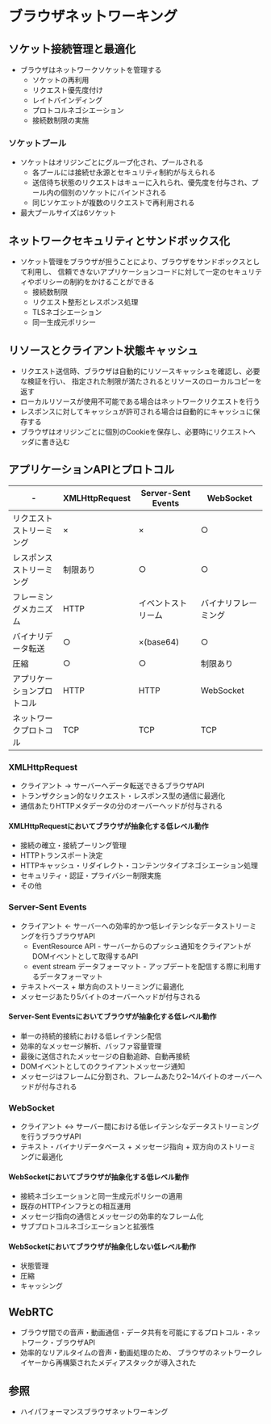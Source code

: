 # ブラウザネットワーキング
## ソケット接続管理と最適化
- ブラウザはネットワークソケットを管理する
  - ソケットの再利用
  - リクエスト優先度付け
  - レイトバインディング
  - プロトコルネゴシエーション
  - 接続数制限の実施

### ソケットプール
- ソケットはオリジンごとにグループ化され、プールされる
  - 各プールには接続せ永源とセキュリティ制約が与えられる
  - 送信待ち状態のリクエストはキューに入れられ、優先度を付与され、プール内の個別のソケットにバインドされる
  - 同じソケエットが複数のリクエストで再利用される
- 最大プールサイズは6ソケット

## ネットワークセキュリティとサンドボックス化
- ソケット管理をブラウザが担うことにより、ブラウザをサンドボックスとして利用し、
  信頼できないアプリケーションコードに対して一定のセキュリティやポリシーの制約をかけることができる
  - 接続数制限
  - リクエスト整形とレスポンス処理
  - TLSネゴシエーション
  - 同一生成元ポリシー

## リソースとクライアント状態キャッシュ
- リクエスト送信時、ブラウザは自動的にリソースキャッシュを確認し、必要な検証を行い、
  指定された制限が満たされるとリソースのローカルコピーを返す
- ローカルリソースが使用不可能である場合はネットワークリクエストを行う
- レスポンスに対してキャッシュが許可される場合は自動的にキャッシュに保存する
- ブラウザはオリジンごとに個別のCookieを保存し、必要時にリクエストヘッダに書き込む

## アプリケーションAPIとプロトコル

| -                          | XMLHttpRequest | Server-Sent Events | WebSocket            |
| -                          | -              | -                  | -                    |
| リクエストストリーミング   | ×              | ×                  | ○                    |
| レスポンスストリーミング   | 制限あり       | ○                  | ○                    |
| フレーミングメカニズム     | HTTP           | イベントストリーム | バイナリフレーミング |
| バイナリデータ転送         | ○              | ×(base64)          | ○                    |
| 圧縮                       | ○              | ○                  | 制限あり             |
| アプリケーションプロトコル | HTTP           | HTTP               | WebSocket            |
| ネットワークプロトコル     | TCP            | TCP                | TCP                  |

### XMLHttpRequest
- クライアント -> サーバーへデータ転送できるブラウザAPI
- トランザクション的なリクエスト・レスポンス型の通信に最適化
- 通信あたりHTTPメタデータの分のオーバーヘッドが付与される

#### XMLHttpRequestにおいてブラウザが抽象化する低レベル動作
- 接続の確立・接続プーリング管理
- HTTPトランスポート決定
- HTTPキャッシュ・リダイレクト・コンテンツタイプネゴシエーション処理
- セキュリティ・認証・プライバシー制限実施
- その他

### Server-Sent Events
- クライアント <- サーバーへの効率的かつ低レイテンシなデータストリーミングを行うブラウザAPI
  - EventResource API - サーバーからのプッシュ通知をクライアントがDOMイベントとして取得するAPI
  - event stream データフォーマット - アップデートを配信する際に利用するデータフォーマット
- テキストベース + 単方向のストリーミングに最適化
- メッセージあたり5バイトのオーバーヘッドが付与される

#### Server-Sent Eventsにおいてブラウザが抽象化する低レベル動作
- 単一の持続的接続における低レイテンシ配信
- 効率的なメッセージ解析、バッファ容量管理
- 最後に送信されたメッセージの自動追跡、自動再接続
- DOMイベントとしてのクライアントメッセージ通知
- メッセージはフレームに分割され、フレームあたり2~14バイトのオーバーヘッドが付与される

### WebSocket
- クライアント <-> サーバー間における低レイテンシなデータストリーミングを行うブラウザAPI
- テキスト・バイナリデータベース + メッセージ指向 + 双方向のストリーミングに最適化

#### WebSocketにおいてブラウザが抽象化する低レベル動作
- 接続ネゴシエーションと同一生成元ポリシーの適用
- 既存のHTTPインフラとの相互運用
- メッセージ指向の通信とメッセージの効率的なフレーム化
- サブプロトコルネゴシエーションと拡張性

#### WebSocketにおいてブラウザが抽象化しない低レベル動作
- 状態管理
- 圧縮
- キャッシング

## WebRTC
- ブラウザ間での音声・動画通信・データ共有を可能にするプロトコル・ネットワーク・ブラウザAPI
- 効率的なリアルタイムの音声・動画処理のため、
  ブラウザのネットワークレイヤーから再構築されたメディアスタックが導入された

## 参照
- ハイパフォーマンスブラウザネットワーキング
